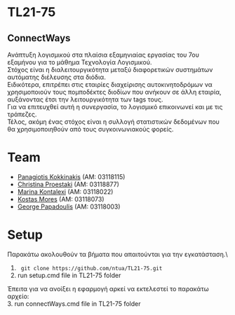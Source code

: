 # TL21-75 
## ConnectWays
Ανάπτυξη λογισμικού στα πλαίσια εξαμηνιαίας εργασίας του 7ου εξαμήνου για το μάθημα Τεχνολογία Λογισμικού.\
Στόχος είναι η διαλειτουργικότητα μεταξύ διαφορετικών συστημάτων αυτόματης διέλευσης στα διόδια.\
Ειδικότερα, επιτρέπει στις εταιρίες διαχείρισης αυτοκινητοδρόμων να χρησιμοποιούν τους πομποδέκτες διοδίων που ανήκουν σε άλλη εταιρία,
αυξάνοντας έτσι την λειτουργικότητα των tags τους.\
Για να επιτευχθεί αυτή η συνεργασία, το λογισμικό επικοινωνεί και με τις τράπεζες.\
Τέλος, ακόμη ένας στόχος είναι η συλλογή στατιστικών δεδομένων που θα χρησιμοποιηθούν από τους συγκοινωνιακούς φορείς.

# Team
- [Panagiotis Kokkinakis](https://github.com/kokkinakis115) (AM: 03118115)
- [Christina Proestaki](https://github.com/chriproe) (AM: 03118877)
- [Marina Kontalexi](https://github.com/marinakontalexi) (AM: 03118022)
- [Kostas Mores](https://github.com/KostasMores) (AM: 03118073)
- [George Papadoulis](https://github.com/G-Papad) (AM: 03118003)

# Setup
Παρακάτω ακολουθούν τα βήματα που απαιτούνται για την εγκατάσταση.\
1. ` git clone https://github.com/ntua/TL21-75.git`
2. run setup.cmd file in TL21-75 folder

Έπειτα για να ανοίξει η εφαρμογή αρκεί να εκτελεστεί το παρακάτω αρχείο:\
3. run connectWays.cmd file in TL21-75 folder
